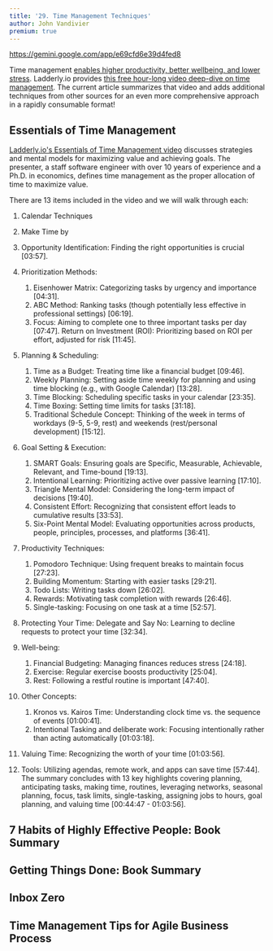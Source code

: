 ```yaml
---
title: '29. Time Management Techniques'
author: John Vandivier
premium: true
---
```


<https://gemini.google.com/app/e69cfd6e39d4fed8>

Time management [enables higher productivity, better wellbeing, and lower stress](https://ideas.repec.org/a/plo/pone00/0245066.html0). Ladderly.io provides [this free hour-long video deep-dive on time management](https://www.youtube.com/watch?v=haqRzvQ0Unc). The current article summarizes that video and adds additional techniques from other sources for an even more comprehensive approach in a rapidly consumable format!

## Essentials of Time Management

[Ladderly.io's Essentials of Time Management video](https://www.youtube.com/watch?v=haqRzvQ0Unc) discusses strategies and mental models for maximizing value and achieving goals. The presenter, a staff software engineer with over 10 years of experience and a Ph.D. in economics, defines time management as the proper allocation of time to maximize value.

There are 13 items included in the video and we will walk through each:

1. Calendar Techniques
2. Make Time by

1. Opportunity Identification: Finding the right opportunities is crucial [03:57].
2. Prioritization Methods:
    1. Eisenhower Matrix: Categorizing tasks by urgency and importance [04:31].
    2. ABC Method: Ranking tasks (though potentially less effective in professional settings) [06:19].
    3. Focus: Aiming to complete one to three important tasks per day [07:47].
Return on Investment (ROI): Prioritizing based on ROI per effort, adjusted for risk [11:45].
3. Planning & Scheduling:
    1. Time as a Budget: Treating time like a financial budget [09:46].
    2. Weekly Planning: Setting aside time weekly for planning and using time blocking (e.g., with Google Calendar) [13:28].
    3. Time Blocking: Scheduling specific tasks in your calendar [23:35].
    4. Time Boxing: Setting time limits for tasks [31:18].
    5. Traditional Schedule Concept: Thinking of the week in terms of workdays (9-5, 5-9, rest) and weekends (rest/personal development) [15:12].
4. Goal Setting & Execution:
    1. SMART Goals: Ensuring goals are Specific, Measurable, Achievable, Relevant, and Time-bound [19:13].
    2. Intentional Learning: Prioritizing active over passive learning [17:10].
    3. Triangle Mental Model: Considering the long-term impact of decisions [19:40].
    4. Consistent Effort: Recognizing that consistent effort leads to cumulative results [33:53].
    5. Six-Point Mental Model: Evaluating opportunities across products, people, principles, processes, and platforms [36:41].
5. Productivity Techniques:
    1. Pomodoro Technique: Using frequent breaks to maintain focus [27:23].
    2. Building Momentum: Starting with easier tasks [29:21].
    3. Todo Lists: Writing tasks down [26:02].
    4. Rewards: Motivating task completion with rewards [26:46].
    5. Single-tasking: Focusing on one task at a time [52:57].
6. Protecting Your Time: Delegate and Say No: Learning to decline requests to protect your time [32:34].
7. Well-being:
    1. Financial Budgeting: Managing finances reduces stress [24:18].
    2. Exercise: Regular exercise boosts productivity [25:04].
    3. Rest: Following a restful routine is important [47:40].
8. Other Concepts:
    1. Kronos vs. Kairos Time: Understanding clock time vs. the sequence of events [01:00:41].
    2. Intentional Tasking and deliberate work: Focusing intentionally rather than acting automatically [01:03:18].
9. Valuing Time: Recognizing the worth of your time [01:03:56].
10. Tools: Utilizing agendas, remote work, and apps can save time [57:44].
The summary concludes with 13 key highlights covering planning, anticipating tasks, making time, routines, leveraging networks, seasonal planning, focus, task limits, single-tasking, assigning jobs to hours, goal planning, and valuing time [00:44:47 - 01:03:56].

## 7 Habits of Highly Effective People: Book Summary

## Getting Things Done: Book Summary

## Inbox Zero

## Time Management Tips for Agile Business Process
